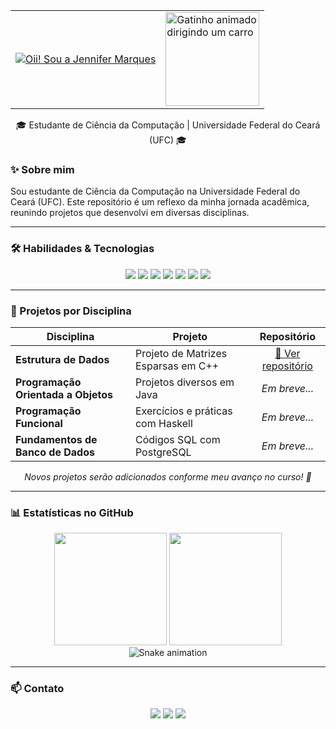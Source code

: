 <div align="center">
  <table>
    <tr>
      <td valign="middle">
        <a href="https://git.io/typing-svg">
          <img src="https://readme-typing-svg.herokuapp.com?font=Lilita+One&size=30&pause=1000&color=9370DB&width=400&center=true&lines=Oii!+✨;Sou+a+Jennifer+Marques" alt="Oii! Sou a Jennifer Marques" />
        </a>
      </td>
      <td valign="middle">
        <a href="https://github.com/jennifermaqs">
          <img src="https://i.imgur.com/MeMgEf1.gif" width="150px" alt="Gatinho animado dirigindo um carro"/>
        </a>
      </td>
    </tr>
  </table>
</div>

<p align="center">
 🎓 Estudante de Ciência da Computação | Universidade Federal do Ceará (UFC) 🎓
</p>

### ✨ Sobre mim
Sou estudante de Ciência da Computação na Universidade Federal do Ceará (UFC). Este repositório é um reflexo da minha jornada acadêmica, reunindo projetos que desenvolvi em diversas disciplinas.

---

### 🛠️ Habilidades & Tecnologias
<div align="center">
  <img src="https://img.shields.io/badge/C-A8B9CC?style=for-the-badge&logo=c&logoColor=black"/>
  <img src="https://img.shields.io/badge/C%2B%2B-00599C?style=for-the-badge&logo=cplusplus&logoColor=white" />
  <img src="https://img.shields.io/badge/Java-ED8B00?style=for-the-badge&logo=openjdk&logoColor=white" />
  <img src="https://img.shields.io/badge/Haskell-5e5086?style=for-the-badge&logo=haskell&logoColor=white" />
  <img src="https://img.shields.io/badge/PostgreSQL-4169E1?style=for-the-badge&logo=postgresql&logoColor=white" />
  <img src="https://img.shields.io/badge/Git-F05032?style=for-the-badge&logo=git&logoColor=white" />
  <img src="https://img.shields.io/badge/GitHub-181717?style=for-the-badge&logo=github&logoColor=white" />
</div>

---

### 📂 Projetos por Disciplina
| Disciplina | Projeto | Repositório |
|---|---|:---:|
| **Estrutura de Dados** | Projeto de Matrizes Esparsas em C++ | [🔗 Ver repositório](https://github.com/jennifermaqs/Projeto-ED) |
| **Programação Orientada a Objetos** | Projetos diversos em Java | *Em breve...* |
| **Programação Funcional** | Exercícios e práticas com Haskell | *Em breve...* |
| **Fundamentos de Banco de Dados** | Códigos SQL com PostgreSQL | *Em breve...* |

<p align="center"><i>Novos projetos serão adicionados conforme meu avanço no curso! 🚀</i></p>

---

### 📊 Estatísticas no GitHub
<div align="center">
  <img height="180em" src="https://github-readme-stats.vercel.app/api?username=jennifermaqs&show_icons=true&theme=github_dark&include_all_commits=true&count_private=true"/>
  <img height="180em" src="https://github-readme-stats.vercel.app/api/top-langs/?username=jennifermaqs&layout=compact&langs_count=4&theme=github_dark"/>
</div>


<div align="center">
  <img alt="Snake animation" src="https://raw.githubusercontent.com/jennifermaqs/jennifermaqs/output/snake.svg" />
</div>

---

### 📫 Contato
<p align="center">
<a href="https://instagram.com/jennifermqs" target="_blank"><img src="https://img.shields.io/badge/Instagram-9370DB?style=for-the-badge&logo=instagram&logoColor=white" target="_blank"></a>
<a href="mailto:jenniferufc0@gmail.com"><img src="https://img.shields.io/badge/Email-9370DB?style=for-the-badge&logo=gmail&logoColor=white" target="_blank"></a>
<a href="https://www.linkedin.com/in/jennifer-marques-97b32136b/" target="_blank"><img src="https://img.shields.io/badge/LinkedIn-9370DB?style=for-the-badge&logo=linkedin&logoColor=white" target="_blank"></a>
</p>
